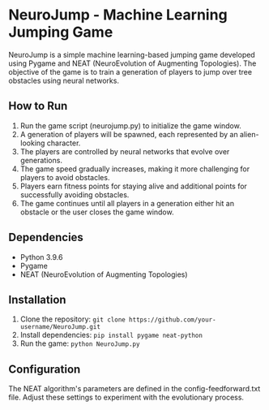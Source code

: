 # NeuroJump - Machine Learning Jumping Game
NeuroJump is a simple machine learning-based jumping game developed using Pygame and NEAT (NeuroEvolution of Augmenting Topologies). The objective of the game is to train a generation of players to jump over tree obstacles using neural networks.

## How to Run
1. Run the game script (neurojump.py) to initialize the game window.
2. A generation of players will be spawned, each represented by an alien-looking character.
3. The players are controlled by neural networks that evolve over generations.
4. The game speed gradually increases, making it more challenging for players to avoid obstacles.
5. Players earn fitness points for staying alive and additional points for successfully avoiding obstacles.
6. The game continues until all players in a generation either hit an obstacle or the user closes the game window.

## Dependencies
- Python 3.9.6
- Pygame
- NEAT (NeuroEvolution of Augmenting Topologies)
## Installation
1. Clone the repository:
`git clone https://github.com/your-username/NeuroJump.git`
2. Install dependencies:
`pip install pygame neat-python`
3. Run the game:
`python NeuroJump.py`
## Configuration
The NEAT algorithm's parameters are defined in the config-feedforward.txt file. Adjust these settings to experiment with the evolutionary process.
